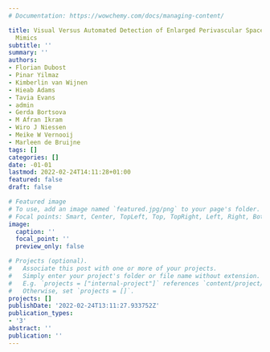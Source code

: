 ```yaml
---
# Documentation: https://wowchemy.com/docs/managing-content/

title: Visual Versus Automated Detection of Enlarged Perivascular Spaces and their
  Mimics
subtitle: ''
summary: ''
authors:
- Florian Dubost
- Pinar Yilmaz
- Kimberlin van Wijnen
- Hieab Adams
- Tavia Evans
- admin
- Gerda Bortsova
- M Afran Ikram
- Wiro J Niessen
- Meike W Vernooij
- Marleen de Bruijne
tags: []
categories: []
date: -01-01
lastmod: 2022-02-24T14:11:28+01:00
featured: false
draft: false

# Featured image
# To use, add an image named `featured.jpg/png` to your page's folder.
# Focal points: Smart, Center, TopLeft, Top, TopRight, Left, Right, BottomLeft, Bottom, BottomRight.
image:
  caption: ''
  focal_point: ''
  preview_only: false

# Projects (optional).
#   Associate this post with one or more of your projects.
#   Simply enter your project's folder or file name without extension.
#   E.g. `projects = ["internal-project"]` references `content/project/deep-learning/index.md`.
#   Otherwise, set `projects = []`.
projects: []
publishDate: '2022-02-24T13:11:27.933752Z'
publication_types:
- '3'
abstract: ''
publication: ''
---
```

